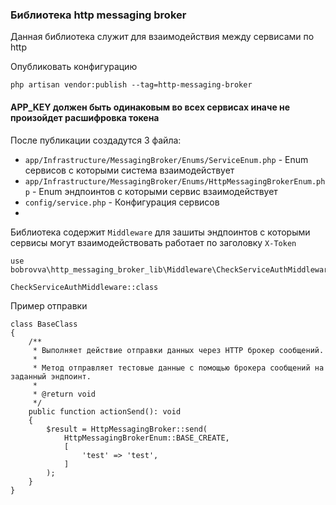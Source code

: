 ### Библиотека http messaging broker

Данная библиотека служит для взаимодействия между сервисами по http

Опубликовать конфигурацию
```
php artisan vendor:publish --tag=http-messaging-broker
```

#### APP_KEY должен быть одинаковым во всех сервисах иначе не произойдет расшифровка токена

После публикации создадутся 3 файла:
- `app/Infrastructure/MessagingBroker/Enums/ServiceEnum.php` - Enum сервисов с которыми система взаимодействует
- `app/Infrastructure/MessagingBroker/Enums/HttpMessagingBrokerEnum.php` - Enum эндпоинтов с которыми сервис взаимодействует
- `config/service.php` - Конфигурация сервисов
- 
Библиотека содержит `Middleware` для зашиты эндпоинтов с которыми сервисы могут взаимодействовать работает по заголовку `X-Token`

```phpt
use bobrovva\http_messaging_broker_lib\Middleware\CheckServiceAuthMiddleware;

CheckServiceAuthMiddleware::class
```

Пример отправки

```phpt
class BaseClass
{
    /**
     * Выполняет действие отправки данных через HTTP брокер сообщений.
     *
     * Метод отправляет тестовые данные с помощью брокера сообщений на заданный эндпоинт.
     *
     * @return void
     */
    public function actionSend(): void
    {
        $result = HttpMessagingBroker::send(
            HttpMessagingBrokerEnum::BASE_CREATE,
            [
                'test' => 'test',
            ]
        );
    }
}
```
